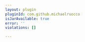 ```yaml
---
layout: plugin
pluginId: com.github.michaelruocco
isJarAvailable: true
error: ''
violations: []

---
```


